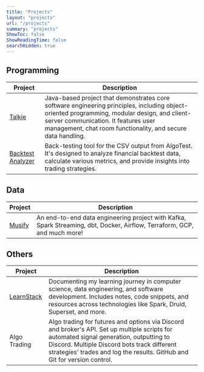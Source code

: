 ```yaml
---
title: "Projects"
layout: "projects"
url: "/projects"
summary: "projects"
ShowToc: false
ShowReadingTime: false
searchHidden: true
---
```



## Programming

| Project                                                      | Description                                                                                                                                                                                                                                                               |
|--------------------------------------------------------------|---------------------------------------------------------------------------------------------------------------------------------------------------------------------------------------------------------------------------------------------------------------------------|
| [Talkie](https://github.com/satvikjadhav/Talkie)           | Java-based project that demonstrates core software engineering principles, including object-oriented programming, modular design, and client-server communication. It features user management, chat room functionality, and secure data handling.                        |
| [Backtest Analyzer](https://github.com/satvikjadhav/BacktestAnalyzer) | Back-testing tool for the CSV output from AlgoTest. It's designed to analyze financial backtest data, calculate various metrics, and provide insights into trading strategies.                                                                                             |




## Data

| Project                                              | Description                                                                                                             |
|------------------------------------------------------|-------------------------------------------------------------------------------------------------------------------------|
| [Musify](https://github.com/satvikjadhav/musify) | An end-to-end data engineering project with Kafka, Spark Streaming, dbt, Docker, Airflow, Terraform, GCP, and much more!|



## Others

| Project                                                      | Description                                                                                                                                                                                                                                                                  |
|--------------------------------------------------------------|------------------------------------------------------------------------------------------------------------------------------------------------------------------------------------------------------------------------------------------------------------------------------|
| [LearnStack](https://github.com/satvikjadhav/LearnStack) | Documenting my learning journey in computer science, data engineering, and software development. Includes notes, code snippets, and resources across technologies like Spark, Druid, Superset, and more.                                                                     |
| Algo Trading                                             | Algo trading for futures and options via Discord and broker's API. Set up multiple scripts for automated signal generation, outputting to Discord. Multiple Discord bots track different strategies' trades and log the results. GitHub and Git for version control.       |
